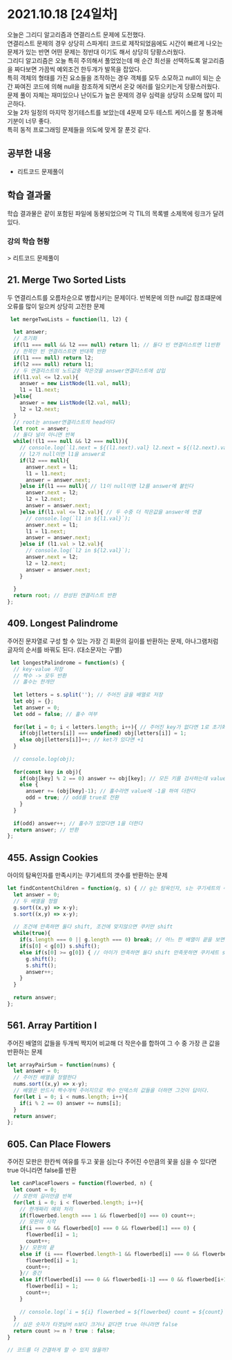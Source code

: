 # 2021.10.18 [24일차]

오늘은 그리디 알고리즘과 연결리스트 문제에 도전했다.  
연결리스트 문제의 경우 상당히 스파게티 코드로 제작되었음에도 시간이 빠르게 나오는 문제가 있는 반면 어떤 문제는 정반대 이기도 해서 상당히 당황스러웠다.  
그리디 알고리즘은 오늘 특히 주의해서 풀었었는데 매 순간 최선을 선택하도록 알고리즘을 짜다보면 가끔씩 예외조건 한두개가 발목을 잡았다.  
특히 객체의 형태를 가진 요소들을 조작하는 경우 객체를 모두 소모하고 null이 되는 순간 짜여진 코드에 의해 null을 참조하게 되면서 온갖 에러를 일으키는게 당황스러웠다.  
문제 풀이 자체는 재미있으나 난이도가 높은 문제의 경우 심력을 상당히 소모해 많이 피곤하다.  
오늘 2차 일정의 마지막 정기테스트를 보았는데 4문제 모두 테스트 케이스를 잘 통과해 기분이 너무 좋다.  
특히 동적 프로그래밍 문제들을 의도에 맞게 잘 푼것 같다.

## 공부한 내용

- 리트코드 문제풀이

## 학습 결과물
학습 결과물은 같이 포함된 파일에 동봉되었으며 각 TIL의 목록별 소제목에 링크가 달려있다.

### 강의 학습 현황

\> 리트코드 문제풀이


## 21. Merge Two Sorted Lists
두 연결리스트를 오름차순으로 병합시키는 문제이다. 반복문에 의한 null값 참조떄문에 오류를 많이 일으켜 상당히 고전한 문제
```js
 let mergeTwoLists = function(l1, l2) {
  
  let answer;
  // 초기화
  if(l1 === null && l2 === null) return l1; // 둘다 빈 연결리스트면 l1반환
  // 한쪽만 빈 연결리스트면 반대쪽 반환
  if(l1 === null) return l2; 
  if(l2 === null) return l1;
  // 두 연결리스트의 노드값중 작은것을 answer연결리스트에 삽입
  if(l1.val <= l2.val){
    answer = new ListNode(l1.val, null);
    l1 = l1.next;
  }else{
    answer = new ListNode(l2.val, null);
    l2 = l2.next;
  }
  // root는 answer연결리스트의 head이다
  let root = answer;
  // 둘다 널이 아니면 반복
  while(!(l1 === null && l2 === null)){
    // console.log(`l1.next = ${(l1.next).val} l2.next = ${(l2.next).val}`);
    // l2가 null이면 l1을 answer로
    if(l2 === null){
      answer.next = l1;
      l1 = l1.next;
      answer = answer.next;
    }else if(l1 === null){ // l1이 null이면 l2를 answer에 붙인다
      answer.next = l2;
      l2 = l2.next;
      answer = answer.next;
    }else if(l1.val <= l2.val){ // 두 수중 더 작은값을 answer에 연결
      // console.log(`l1 in ${l1.val}`);
      answer.next = l1;
      l1 = l1.next;
      answer = answer.next;
    }else if (l1.val > l2.val){
      // console.log(`l2 in ${l2.val}`);
      answer.next = l2;
      l2 = l2.next;
      answer = answer.next;
    }
    
  }
  return root; // 완성된 연결리스트 반환
};
```

## 409. Longest Palindrome
주어진 문자열로 구성 할 수 있는 가장 긴 회문의 길이를 반환하는 문제, 아나그램처럼 글자의 순서를 바꿔도 된다. (대소문자는 구별)
```js
 let longestPalindrome = function(s) {
  // key-value 저장
  // 짝수 -> 모두 반환
  // 홀수는 한개만
  
  let letters = s.split(''); // 주어진 글을 배열로 저장
  let obj = {};
  let answer = 0;
  let odd = false; // 홀수 여부
  
  for(let i = 0; i < letters.length; i++){ // 주어진 key가 없다면 1로 초기화
    if(obj[letters[i]] === undefined) obj[letters[i]] = 1;
    else obj[letters[i]]++; // ket가 있다면 +1
  }
  
  // console.log(obj);
  
  for(const key in obj){
    if(obj[key] % 2 == 0) answer += obj[key]; // 모든 키를 검사하는데 value가 짝수라면 value를 answer에 더한다
    else {
      answer += (obj[key]-1); // 홀수라면 value에 -1을 하여 더한다
      odd = true; // odd를 true로 전환
    }
  }
  
  if(odd) answer++; // 홀수가 있었다면 1을 더한다
  return answer; // 반환
};
```

## 455. Assign Cookies
아이의 탐욕인자를 만족시키는 쿠기세트의 갯수를 반환하는 문제
```js
let findContentChildren = function(g, s) { // g는 탐욕인자, s는 쿠기세트의 수
  let answer = 0;
  // 두 배열을 정렬
  g.sort((x,y) => x-y);
  s.sort((x,y) => x-y);
  
  // 조건에 만족하면 둘다 shift, 조건에 맞지않으면 쿠키만 shift
  while(true){
    if(s.length === 0 || g.length === 0) break; // 어느 한 배열이 끝을 보면 answer반환
    if(s[0] < g[0]) s.shift();
    else if(s[0] >= g[0]) { // 아이가 만족하면 둘다 shift 만족못하면 쿠키세트 shigt
      g.shift();
      s.shift();
      answer++;
    }
  }
  
  return answer;
};
```

## 561. Array Partition I
주어진 배열의 값들을 두개씩 짝지어 비교해 더 작은수를 합하여 그 수 중 가장 큰 값을 반환하는 문제
```js
let arrayPairSum = function(nums) {
  let answer = 0;
  // 주어진 배열을 정렬한다
  nums.sort((x,y) => x-y);
  // 배열은 반드시 짝수개씩 주어지므로 짝수 인덱스의 값들을 더하면 그것이 답이다.
  for(let i = 0; i < nums.length; i++){
    if(i % 2 == 0) answer += nums[i];
  }
  return answer;
};
```

## 605. Can Place Flowers
주어진 모판은 한칸씩 여유를 두고 꽃을 심는다 주어진 수만큼의 꽃을 심을 수 있다면 true 아니라면 false를 반환
```js
 let canPlaceFlowers = function(flowerbed, n) {
  let count = 0;
  // 모판의 길이만큼 반복
  for(let i = 0; i < flowerbed.length; i++){
    // 한개짜리 예외 처리
    if(flowerbed.length === 1 && flowerbed[0] === 0) count++;
    // 모판의 시작
    if(i === 0 && flowerbed[0] === 0 && flowerbed[1] === 0) {
      flowerbed[i] = 1;
      count++;
    }// 모판의 끝
    else if (i === flowerbed.length-1 && flowerbed[i] === 0 && flowerbed[i-1] === 0){
      flowerbed[i] = 1;
      count++;
    }// 중간
    else if(flowerbed[i] === 0 && flowerbed[i-1] === 0 && flowerbed[i+1] === 0){
      flowerbed[i] = 1;
      count++;
    }
    
    // console.log(`i = ${i} flowerbed = ${flowerbed} count = ${count}`);
  }
  // 심은 숫자가 타겟넘버 n보다 크거나 같다면 true 아니라면 false
  return count >= n ? true : false;
}

// 코드를 더 간결하게 할 수 있지 않을까?
```